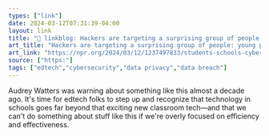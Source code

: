 ```yaml
---
types: ["link"]
date: 2024-03-12T07:31:39-04:00
layout: link
title: "🔗 linkblog: Hackers are targeting a surprising group of people: young public school students'"
art_title: "Hackers are targeting a surprising group of people: young public school students"
art_link: "https://npr.org/2024/03/12/1237497833/students-schools-cybersecurity-hackers-credit"
source: ["https:"]
tags: ["edtech","cybersecurity","data privacy","data breach"]
---
```

Audrey Watters was warning about something like this almost a decade ago. It's time for edtech folks to step up and recognize that technology in schools goes far beyond that exciting new classroom tech—and that we can't do something about stuff like this if we're overly focused on efficiency and effectiveness.
